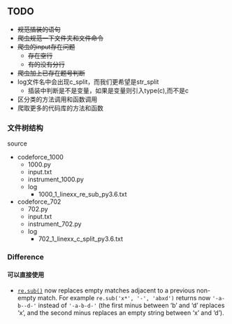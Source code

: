 ## TODO
- ~~规范插装的语句~~
- ~~爬虫规范一下文件夹和文件命令~~
- ~~爬虫的input存在问题~~
    - ~~存在空行~~
    - ~~有的没有分行~~
- ~~爬虫加上已存在题号判断~~
- log文件名中会出现c_split，而我们更希望是str_split
    - 插装中判断是不是变量，如果是变量则引入type(c),而不是c
- 区分类的方法调用和函数调用
- 爬取更多的代码库的方法和函数

### 文件树结构

source

- codeforce_1000
  - 1000.py
  - input.txt
  - instrument_1000.py
  - log
    - 1000_1_linexx_re_sub_py3.6.txt
- codeforce_702
  - 702.py
  - input.txt
  - instrument_702.py
  - log
    - 702_1_linexx_c_split_py3.6.txt 

### Difference

#### 可以直接使用

- [`re.sub()`](https://docs.python.org/3/library/re.html#re.sub) now replaces empty matches adjacent to a previous non-empty match. For example `re.sub('x*', '-', 'abxd')` returns now `'-a-b--d-'` instead of `'-a-b-d-'` (the first minus between ‘b’ and ‘d’ replaces ‘x’, and the second minus replaces an empty string between ‘x’ and ‘d’).